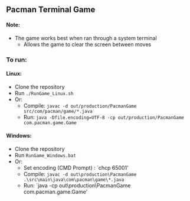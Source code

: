 ## Pacman Terminal Game

#### Note:

-   The game works best when ran through a system terminal
    -   Allows the game to clear the screen between moves

### To run:

#### Linux:

-   Clone the repository
-   Run `./RunGame_Linux.sh`
-   Or:
    -   Compile: `javac -d out/production/PacmanGame src/com/pacman/game/*.java`
    -   Run: `java -Dfile.encoding=UTF-8 -cp out/production/PacmanGame com.pacman.game.Game`

#### Windows:

-   Clone the repository
-   Run `RunGame_Windows.bat`
-   Or:
    -   Set encoding (CMD Prompt) : `chcp 65001'
    -   Compile: `javac -d out\production\PacmanGame .\src\main\java\com\pacman\game\*.java`
    -   Run: `java -cp out\production\PacmanGame com.pacman.game.Game'
